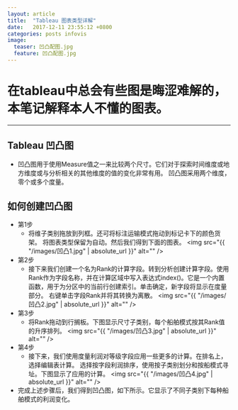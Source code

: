 ```yaml
---
layout: article
title:  "Tableau 图表类型详解"
date:   2017-12-11 23:55:12 +0800
categories: posts infovis
image:
  teaser: 凹凸配图.jpg
  feature: 凹凸配图.jpg
---
```

# 在tableau中总会有些图是晦涩难解的，本笔记解释本人不懂的图表。
---

## Tableau 凹凸图
* 凹凸图用于使用Measure值之一来比较两个尺寸。它们对于探索时间维度或地方维度或与分析相关的其他维度的值的变化非常有用。
凹凸图采用两个维度，零个或多个度量。

## 如何创建凹凸图

* 第1步
   * 将维子类别拖放到列框。还可将标注运输模式拖动到标记卡下的颜色货架。 将图表类型保留为自动。然后我们得到下面的图表。
   <span class="image left"><img src="{{ "/images/凹凸1.jpg" | absolute_url }}" alt="" /></span>
* 第2步
   * 接下来我们创建一个名为Rank的计算字段。转到分析创建计算字段。使用Rank作为字段名称，并在计算区域中写入表达式index()。它是一个内置函数，用于为分区中的当前行创建索引。单击确定，新字段将显示在度量部分。 右键单击字段Rank并将其转换为离散。
   <span class="image left"><img src="{{ "/images/凹凸2.jpg" | absolute_url }}" alt="" /></span>
* 第3步
   * 将Rank拖动到行搁板。下图显示尺寸子类别，每个船舶模式按其Rank值的升序排列。
   <span class="image left"><img src="{{ "/images/凹凸3.jpg" | absolute_url }}" alt="" /></span>
* 第4步
   * 接下来，我们使用度量利润对等级字段应用一些更多的计算。在排名上，选择编辑表计算。 选择按字段利润排序，使用按子类别划分和按船模式寻址。下图显示了应用的计算。
   <span class="image left"><img src="{{ "/images/凹凸4.jpg" | absolute_url }}" alt="" /></span>
* 完成上述步骤后，我们得到凹凸图，如下所示。它显示了不同子类别下每种船舶模式的利润变化。
